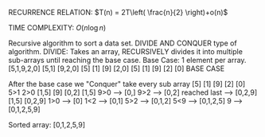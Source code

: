 RECURRENCE RELATION: $T(n) = 2T\left( \frac{n}{2} \right)+o(n)$

TIME COMPLEXITY: $O(n\log n)$

Recursive algorithm to sort a data set.
DIVIDE AND CONQUER type of algorithm.
DIVIDE: 
Takes an array, RECURSIVELY divides it into multiple sub-arrays until reaching the base case.
Base Case: 1 element per array.
                  [5,1,9,2,0]
     [5,1]                          [9,2,0]
    [5] [1]                      [9]     [2,0]
    [5] [1]                      [9]    [2] [0]             BASE CASE

After the base case we "Conquer"
take every sub array
    [5] [1]                      [9]    [2] [0]   
      5>1                                 2>0
     [1,5]                       [9]     [0,2]
     [1,5]                           9>0 --> [0,]
                                     9>2 --> [0,2]
                                     reached last --> [0,2,9]
     [1,5]                         [0,2,9]
                1>0 --> [0]
                1<2 --> [0,1]
                5>2 --> [0,1,2]
                5<9 --> [0,1,2,5]
                 9  --> [0,1,2,5,9]

Sorted array: [0,1,2,5,9]



